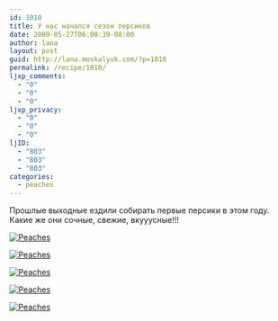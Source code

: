 ```yaml
---
id: 1010
title: У нас начался сезон персиков
date: 2009-05-27T06:08:39-08:00
author: lana
layout: post
guid: http://lana.moskalyuk.com/?p=1010
permalink: /recipe/1010/
ljxp_comments:
  - "0"
  - "0"
  - "0"
ljxp_privacy:
  - "0"
  - "0"
  - "0"
ljID:
  - "803"
  - "803"
  - "803"
categories:
  - peaches
---
```

Прошлые выходные ездили собирать первые персики в этом году. Какие же они сочные, свежие, вкууусные!!!

<a class="flickr-image alignnone" title="Peaches" rel="flickr-mgr" href="http://www.flickr.com/photos/67405678@N00/3569466115/"><img class="flickr-medium" src="http://farm4.static.flickr.com/3636/3569466115_3d0bc6f165.jpg" alt="Peaches" /></a>

<a class="flickr-image alignnone" title="Peaches" rel="flickr-mgr" href="http://www.flickr.com/photos/67405678@N00/3570278902/"><img class="flickr-medium" src="http://farm4.static.flickr.com/3383/3570278902_bdc60a0349.jpg" alt="Peaches" /></a>

<a class="flickr-image alignnone" title="Peaches" rel="flickr-mgr" href="http://www.flickr.com/photos/67405678@N00/3570280330/"><img class="flickr-medium" src="http://farm3.static.flickr.com/2469/3570280330_c1b97050f7.jpg" alt="Peaches" /></a>

<a class="flickr-image alignnone" title="Peaches" rel="flickr-mgr" href="http://www.flickr.com/photos/67405678@N00/3569469071/"><img class="flickr-medium" src="http://farm3.static.flickr.com/2440/3569469071_ce99a48e50.jpg" alt="Peaches" /></a>

<a class="flickr-image alignnone" title="Peaches" rel="flickr-mgr" href="http://www.flickr.com/photos/67405678@N00/3570280882/"><img class="flickr-medium" src="http://farm4.static.flickr.com/3300/3570280882_23ff096d52.jpg" alt="Peaches" /></a>